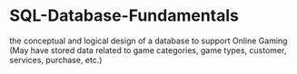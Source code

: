 # SQL-Database-Fundamentals
the conceptual and logical design of a database to support Online  Gaming (May have stored data related to game categories, game types, customer, services,  purchase, etc.)

